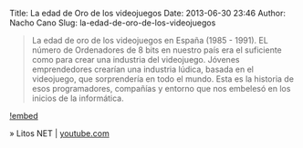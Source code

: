 Title: La edad de Oro de los videojuegos
Date: 2013-06-30 23:46
Author: Nacho Cano
Slug: la-edad-de-oro-de-los-videojuegos

> La edad de oro de los videojuegos en España (1985 - 1991). EL número
> de Ordenadores de 8 bits en nuestro país era el suficiente como para
> crear una industria del videojuego. Jóvenes emprendedores crearían una
> industria lúdica, basada en el videojuego, que sorprendería en todo el
> mundo. Esta es la historia de esos programadores, compañías y entorno
> que nos embelesó en los inicios de la informática.

[!embed](https://www.youtube.com/watch?v=OQb0OCux5V4)

» Litos NET | [youtube.com][]

  [youtube.com]: https://www.youtube.com/watch?v=OQb0OCux5V4
    "La edad de Oro de los videojuegos"
